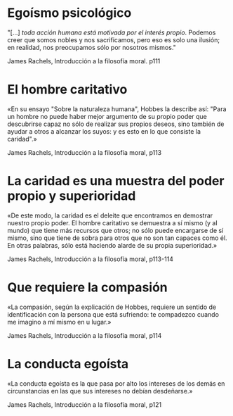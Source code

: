 # Egoísmo psicológico

"[...] _toda acción humana está motivada por el interés propio_. Podemos creer que somos nobles y nos sacrificamos, pero eso es solo una ilusión; en realidad, nos preocupamos sólo por nosotros mismos."

James Rachels, Introducción a la filosofía moral. p111

# El hombre caritativo

«En su ensayo "Sobre la naturaleza humana", Hobbes la describe así: "Para un hombre no puede haber mejor argumento de su propio poder que descubrirse capaz no sólo de realizar sus propios deseos, sino también de ayudar a otros a alcanzar los suyos: y es esto en lo que consiste la caridad".»

James Rachels, Introducción a la filosofía moral, p113

# La caridad es una muestra del poder propio y superioridad

«De este modo, la caridad es el deleite que encontramos en demostrar nuestro propio poder. El hombre caritativo se demuestra a sí mismo (y al mundo) que tiene más recursos que otros; no sólo puede encargarse de sí mismo, sino que tiene de sobra para otros que no son tan capaces como él. En otras palabras, sólo está haciendo alarde de su propia superioridad.»

James Rachels, Introducción a la filosofía moral, p113-114

# Que requiere la compasión

«La compasión, según la explicación de Hobbes, requiere un sentido de identificación con la persona que está sufriendo: te compadezco cuando me imagino a mí mismo en u lugar.»

James Rachels, Introducción a la filosofía moral, p114

# La conducta egoísta

«La conducta egoísta es la que pasa por alto los intereses de los demás en circunstancias en las que sus intereses no debían desdeñarse.»

James Rachels, Introducción a la filosofía moral, p121